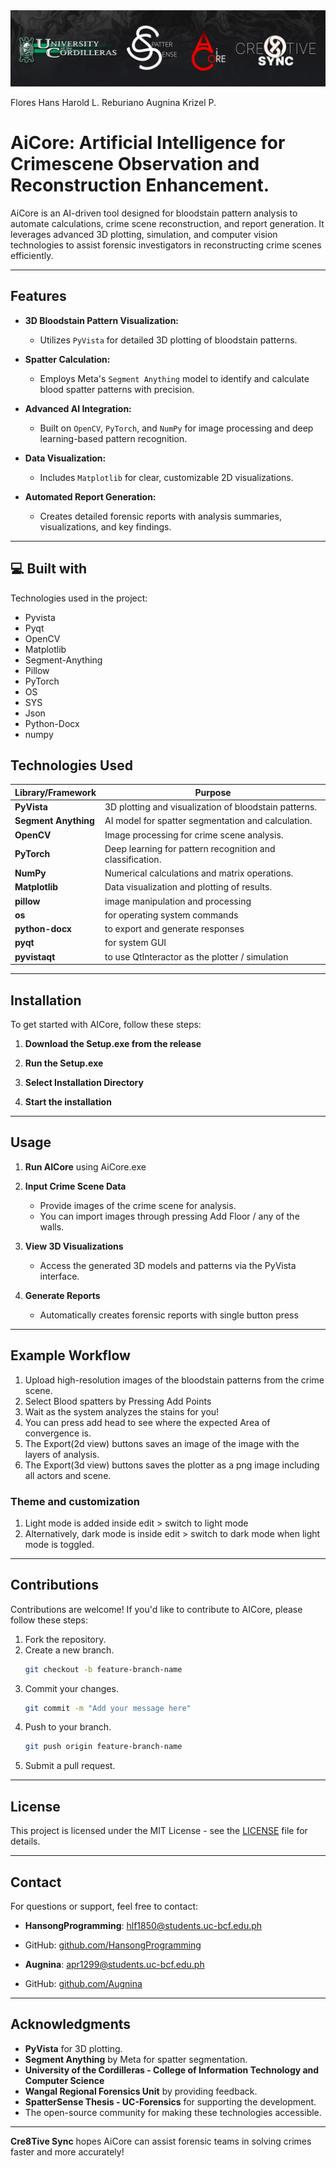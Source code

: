 
<img src="https://github.com/HansongProgramming/CapstoneAiCoreDesktop/blob/main/images/AiCore-Cre8TiveSync.png">

Flores Hans Harold L.
Reburiano Augnina Krizel P.
  


# AiCore: Artificial Intelligence for Crimescene Observation and Reconstruction Enhancement.

AiCore is an AI-driven tool designed for bloodstain pattern analysis to automate calculations, crime scene reconstruction, and report generation. 
It leverages advanced 3D plotting, simulation, and computer vision technologies to assist forensic investigators in reconstructing crime scenes efficiently.

---

## Features

- **3D Bloodstain Pattern Visualization:**
  - Utilizes `PyVista` for detailed 3D plotting of bloodstain patterns.
    
- **Spatter Calculation:**
  - Employs Meta's `Segment Anything` model to identify and calculate blood spatter patterns with precision.

- **Advanced AI Integration:**
  - Built on `OpenCV`, `PyTorch`, and `NumPy` for image processing and deep learning-based pattern recognition.

- **Data Visualization:**
  - Includes `Matplotlib` for clear, customizable 2D visualizations.

- **Automated Report Generation:**
  - Creates detailed forensic reports with analysis summaries, visualizations, and key findings.

---
  
<h2>💻 Built with</h2>
Technologies used in the project:

*   Pyvista
*   Pyqt
*   OpenCV
*   Matplotlib
*   Segment-Anything
*   Pillow
*   PyTorch
*   OS
*   SYS
*   Json
*   Python-Docx
*   numpy

## Technologies Used

| Library/Framework | Purpose |
|--------------------|---------|
| **PyVista**        | 3D plotting and visualization of bloodstain patterns. |
| **Segment Anything** | AI model for spatter segmentation and calculation. |
| **OpenCV**         | Image processing for crime scene analysis. |
| **PyTorch**        | Deep learning for pattern recognition and classification. |
| **NumPy**          | Numerical calculations and matrix operations. |
| **Matplotlib**     | Data visualization and plotting of results. |
|**pillow** | image manipulation and processing|
| **os** | for operating system commands |
|**python-docx**| to export and generate responses|
|**pyqt** | for system GUI|
|**pyvistaqt** | to use QtInteractor as the plotter / simulation|
---

## Installation

To get started with AICore, follow these steps:

1. **Download the Setup.exe from the release**

2. **Run the Setup.exe**

3. **Select Installation Directory**

4. **Start the installation**
---

## Usage
1. **Run AICore**
   using AiCore.exe

2. **Input Crime Scene Data**
   - Provide images of the crime scene for analysis.
   - You can import images through pressing Add Floor / any of the walls.

3. **View 3D Visualizations**
   - Access the generated 3D models and patterns via the PyVista interface.

4. **Generate Reports**
   - Automatically creates forensic reports with single button press

---

## Example Workflow

1. Upload high-resolution images of the bloodstain patterns from the crime scene.
2. Select Blood spatters by Pressing Add Points
3. Wait as the system analyzes the stains for you!
4. You can press add head to see where the expected Area of convergence is.
5. The Export(2d view) buttons saves an image of the image with the layers of analysis.
6. The Export(3d view) buttons saves the plotter as a png image including all actors and scene.

### Theme and customization
1. Light mode is added inside edit > switch to light mode
2. Alternatively, dark mode is inside edit > switch to dark mode when light mode is toggled.
---

## Contributions

Contributions are welcome! If you'd like to contribute to AICore, please follow these steps:

1. Fork the repository.
2. Create a new branch.
   ```bash
   git checkout -b feature-branch-name
   ```
3. Commit your changes.
   ```bash
   git commit -m "Add your message here"
   ```
4. Push to your branch.
   ```bash
   git push origin feature-branch-name
   ```
5. Submit a pull request.

---

## License

This project is licensed under the MIT License - see the [LICENSE](LICENSE.txt) file for details.

---

## Contact

For questions or support, feel free to contact:
- **HansongProgramming**: [hlf1850@students.uc-bcf.edu.ph](mailto:hlf1850@students.uc-bcf.edu.ph)
- GitHub: [github.com/HansongProgramming](https://github.com/HansongProgramming)

- **Augnina**: [apr1299@students.uc-bcf.edu.ph](mailto:apr1299@students.uc-bcf.edu.ph)
- GitHub: [github.com/Augnina](https://github.com/Augnina)
---

## Acknowledgments

- **PyVista** for 3D plotting.
- **Segment Anything** by Meta for spatter segmentation.
- **University of the Cordilleras - College of Information Technology and Computer Science**
- **Wangal Regional Forensics Unit** by providing feedback.
- **SpatterSense Thesis - UC-Forensics** for supporting the development.
- The open-source community for making these technologies accessible.

---

**Cre8Tive Sync** hopes AiCore can assist forensic teams in solving crimes faster and more accurately! 


